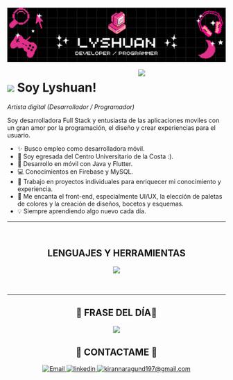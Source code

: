 <!--Banner-->
![Lyshuan Banner](https://github.com/Lyshuan20/Lyshuan20/blob/main/Banner_LyshuanNavarro.png)

<!--Imagen -->
<div>
  <img align="right" width="40%" src="https://media.giphy.com/media/ObNTw8Uzwy6KQ/giphy.gif">
</div>

<!--Header Name-->
# <img src="https://github.com/seanprashad/slackmoji/blob/master/emoji/llamas/llama-awesome-gif.gif" width="30"/> Soy Lyshuan! 
*Artista digital (Desarrollador / Programador)*
<br /> 

<!--Start Intro-->               
<p align="left">Soy desarrolladora Full Stack y entusiasta de las aplicaciones moviles con un gran amor por la programación, el diseño y crear experiencias para el usuario. </p>

- ✨ Busco empleo como desarrolladora móvil.
- 🌱 Soy egresada del Centro Universitario de la Costa :).
- 📱 Desarrollo en móvil con Java y Flutter.
- 💻 Conocimientos en Firebase y MySQL.
- 🌱 Trabajo en proyectos individuales para enriquecer mi conocimiento y experiencia.
- 🎨 Me encanta el front-end, especialmente UI/UX, la elección de paletas de colores y la creación de diseños, bocetos y esquemas.
- 💡 Siempre aprendiendo algo nuevo cada día.
<!--End Intro-->

---
<br />

<!--Sección de lenguajes y herramientas-->       
<h2 align="center">LENGUAJES Y HERRAMIENTAS</h2> 
<p align="center">
<img width="500px"  src="https://skillicons.dev/icons?i=java,js,html,css,git,vscode,androidstudio,firebase,mysql,flutter&perline=10"  />
</p>
<br />

---

<!--Dynamic Quote card updated everyday at 12 PM--> 
<h2 align="center">🌟 FRASE DEL DÍA🌟</h2>

<!--STARTS_HERE_QUOTE_CARD-->
<p align="center">
    <img src="https://readme-daily-quotes.vercel.app/api?author=Yanni&quote=Music%20is%20like%20creating%20an%20emotional%20painting.%20The%20sounds%20are%20the%20colors.&theme=dark&bg_color=011627&author_color=ffeb95">
</p>
<!--ENDS_HERE_QUOTE_CARD-->


<!--Contact Section--> 

<h2 align="center">🤝 CONTACTAME 🤝 </h2>
<div align="center">
<a href="mailto:lyshuan03_nv@hotmail.com" target="_blank">
  <img src="https://img.shields.io/badge/Email-D14836?style=for-the-badge&logo=gmail&logoColor=white" alt="Email" style="margin-bottom: 5px;" />
</a>
  
 <a href="https://www.linkedin.com/in/montserrat-natzumi-lyshuan-navarro-velazquez-12a679211/" target="_blank">
<img src=https://img.shields.io/badge/linkedin-%231E77B5.svg?&style=for-the-badge&logo=linkedin&logoColor=white alt=linkedin style="margin-bottom: 5px;" />
</a>
  
<a href="fujoshi801.chan@gmail.com" target="_blank">
<img src="https://img.shields.io/badge/Gmail-D14836?style=for-the-badge&logo=gmail&logoColor=white" alt=kirannaragund197@gmail.com mail style="margin-bottom: 5px;" />
</a>
